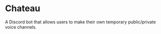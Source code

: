 # Chateau
A Discord bot that allows users to make their own temporary public/private voice channels.
